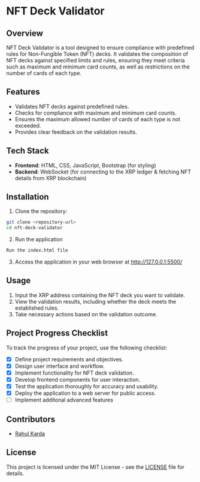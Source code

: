 # NFT Deck Validator

## Overview

NFT Deck Validator is a tool designed to ensure compliance with predefined rules for Non-Fungible Token (NFT) decks. It validates the composition of NFT decks against specified limits and rules, ensuring they meet criteria such as maximum and minimum card counts, as well as restrictions on the number of cards of each type.

## Features

- Validates NFT decks against predefined rules.
- Checks for compliance with maximum and minimum card counts.
- Ensures the maximum allowed number of cards of each type is not exceeded.
- Provides clear feedback on the validation results.

## Tech Stack

- **Frontend**: HTML, CSS, JavaScript, Bootstrap (for styling)
- **Backend**: WebSocket (for connecting to the XRP ledger & fetching NFT details from XRP blockchain)

## Installation

1. Clone the repository:

```bash
git clone <repository-url>
cd nft-deck-validator
```
2. Run the application
```bash
Run the index.html file
```
3. Access the application in your web browser at http://127.0.0.1:5500/

## Usage

1. Input the XRP address containing the NFT deck you want to validate.
2. View the validation results, including whether the deck meets the established rules.
3. Take necessary actions based on the validation outcome.

## Project Progress Checklist

To track the progress of your project, use the following checklist:

- [x] Define project requirements and objectives.
- [x] Design user interface and workflow.
- [x] Implement functionality for NFT deck validation.
- [x] Develop frontend components for user interaction.
- [x] Test the application thoroughly for accuracy and usability.
- [x] Deploy the application to a web server for public access.
- [ ] Implement additonal advanced features 

## Contributors

- [Rahul Karda](https://github.com/rahulkarda)

## License

This project is licensed under the MIT License - see the [LICENSE](LICENSE) file for details.

